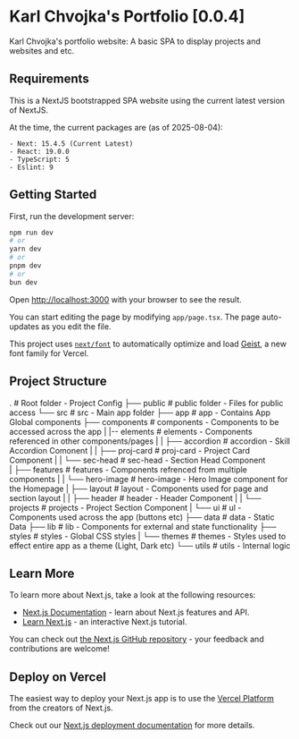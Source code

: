 # Karl Chvojka's Portfolio [0.0.4]

Karl Chvojka's portfolio website: A basic SPA to display projects and websites and etc.

## Requirements

This is a NextJS bootstrapped SPA website using the current latest version of NextJS.

At the time, the current packages are (as of 2025-08-04):

    - Next: 15.4.5 (Current Latest)
    - React: 19.0.0
    - TypeScript: 5
    - Eslint: 9

## Getting Started

First, run the development server:

```bash
npm run dev
# or
yarn dev
# or
pnpm dev
# or
bun dev
```

Open [http://localhost:3000](http://localhost:3000) with your browser to see the result.

You can start editing the page by modifying `app/page.tsx`. The page auto-updates as you edit the file.

This project uses [`next/font`](https://nextjs.org/docs/app/building-your-application/optimizing/fonts) to automatically optimize and load [Geist](https://vercel.com/font), a new font family for Vercel.

## Project Structure

.                               # Root folder - Project Config
├── public                      # public folder - Files for public access
└── src                         # src - Main app folder
    ├── app                     # app - Contains App Global components
    ├── components              # components - Components to be accessed across the app
    |   |-- elements            # elements - Components referenced in other components/pages
    |   |   ├── accordion       # accordion - Skill Accordion Comonent
    |   |   ├── proj-card       # proj-card - Project Card Component
    |   |   └── sec-head        # sec-head - Section Head Component   
    |   ├── features            # features - Components refrenced from multiple components
    |   |   └── hero-image      # hero-image - Hero Image component for the Homepage
    |   ├── layout              # layout - Components used for page and section layout
    |   |   ├── header          # header - Header Component
    |   |   └── projects        # projects - Project Section Component
    |   └── ui                  # ul - Components used across the app (buttons etc)
    ├── data                    # data - Static Data
    ├── lib                     # lib - Components for external and state functionality
    ├── styles                  # styles - Global CSS styles
    |   └── themes              # themes - Styles used to effect entire app as a theme (Light, Dark etc)
    └── utils                   # utils - Internal logic

## Learn More

To learn more about Next.js, take a look at the following resources:

- [Next.js Documentation](https://nextjs.org/docs) - learn about Next.js features and API.
- [Learn Next.js](https://nextjs.org/learn) - an interactive Next.js tutorial.

You can check out [the Next.js GitHub repository](https://github.com/vercel/next.js) - your feedback and contributions are welcome!

## Deploy on Vercel

The easiest way to deploy your Next.js app is to use the [Vercel Platform](https://vercel.com/new?utm_medium=default-template&filter=next.js&utm_source=create-next-app&utm_campaign=create-next-app-readme) from the creators of Next.js.

Check out our [Next.js deployment documentation](https://nextjs.org/docs/app/building-your-application/deploying) for more details.
